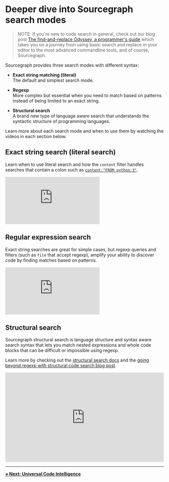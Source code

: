 # Deeper dive into Sourcegraph search modes

> NOTE: If you're new to code search in general, check out our blog post [The find-and-replace Odyssey, a programmer's guide](https://about.sourcegraph.com/blog/a-programmers-guide-to-find-and-replace) which takes you on a journey from using basic search and replace in your editor to the most advanced commandline tools, and of course, Sourcegraph.

Sourcegraph provides three search modes with different syntax:

- **Exact string matching (literal)**<br/>
The default and simplest search mode.<br/>

- **Regexp**<br/>
More complex but essential when you need to match based on patterns instead of being limited to an exact string.<br/>

- **Structural search**<br/>
A brand new type of language aware search that understands the syntactic structure of programming languages.

Learn more about each search mode and when to use them by watching the videos in each section below.

## Exact string search (literal search)

Learn when to use literal search and how the `content` filter handles searches that contain a colon such as [`content:"FROM python:3"`](https://sourcegraph.com/search?q=content:%22FROM+python:3%22&patternType=literal).

<div class="container my-4 video-embed embed-responsive embed-responsive-16by9">
    <iframe class="embed-responsive-item" src="https://www.youtube.com/embed/CX6F5oCjfoc?autoplay=0&amp;cc_load_policy=0&amp;start=0&amp;end=0&amp;loop=0&amp;controls=1&amp;modestbranding=0&amp;rel=0" allowfullscreen="" allow="accelerometer; autoplay; encrypted-media; gyroscope; picture-in-picture" frameborder="0"></iframe>
</div>

## Regular expression search

Exact string searches are great for simple cases, but regexp queries and filters (such as `file` that accept regexp), amplify your ability to discover code by finding matches based on patterns.

<div class="container my-4 video-embed embed-responsive embed-responsive-16by9">
    <iframe class="embed-responsive-item" src="https://www.youtube.com/embed/J9k7l5W1qbk?autoplay=0&amp;cc_load_policy=0&amp;start=0&amp;end=0&amp;loop=0&amp;controls=1&amp;modestbranding=0&amp;rel=0" allowfullscreen="" allow="accelerometer; autoplay; encrypted-media; gyroscope; picture-in-picture" frameborder="0"></iframe>
</div>

## Structural search

Sourcegraph structural search is language structure and syntax aware search syntax that lets you match nested expressions and whole code blocks that can be difficult or impossible using regexp.

Learn more by checking out the [structural search docs](../user/search/structural.md) and the [going beyond regexp with structural code search blog post](https://about.sourcegraph.com/blog/going-beyond-regular-expressions-with-structural-code-search/).

<div style="padding:56.25% 0 0 0;position:relative;">
    <iframe src="https://www.youtube.com/embed/Lg4cYEoSHeo" style="position:absolute;top:0;left:0;width:100%;height:100%;" frameborder="0" webkitallowfullscreen="" mozallowfullscreen="" allowfullscreen=""></iframe>
</div>

---

[**» Next: Universal Code Intelligence**](universal_code_intelligence.md)
